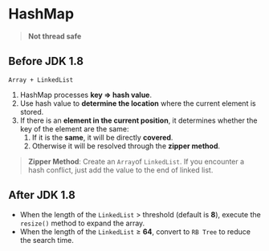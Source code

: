 # HashMap

> **Not thread safe**
> 

## Before JDK 1.8

`Array + LinkedList`

1. HashMap processes **key ⇒ hash value**.
2. Use hash value to **determine the location** where the current element is stored.
3. If there is an **element in the current position**, it determines whether the key of the element are the same:
    1. If it is the **same**, it will be directly **covered**.
    2. Otherwise it will be resolved through the **zipper method**.

> **Zipper Method**: Create an `Array`of `LinkedList`. If you encounter a hash conflict, just add the value to the end of linked list.
> 

## After JDK 1.8

- When the length of the `LinkedList` > threshold (default is **8**), execute the `resize()` method to expand the array.
- When the length of the `LinkedList` ≥ **64**, convert to `RB Tree` to reduce the search time.
